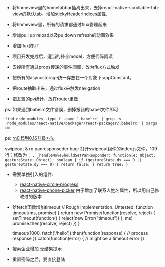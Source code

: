 - 将homeview里的hometabbar抽离出来，去掉react-native-scrollable-tab-view的默认tab，增加stickyHeaderIndices属性.

- 将homeview里，所有的请求都通过flux管理起来

<WIP>

- 增加pull up reload以及pu down refresh的动画效果

- 增加flux的UT

- 项目开发完成后，适当的补全model，方便代码阅读

- 去掉所有通过props传递的事件回调，改为flux方式触发

- 把所有的asyncstorage统一存放在一个对象下:appConstant。

- 把route抽取出来，通过flux来触发navigation

- 把友盟的pv统计，放在router里做

ps: 如果遇到babelrc文件错误，删掉报错的babel文件即可

`find node_modules -type f -name '.babelrc' | grep -v 'node_modules/react-native/packager/react-packager/.babelrc' | xargs rm`

ps: [rn0.15到0.16升级方法](https://gist.github.com/plougsgaard/33297a026ed549d910af)

swipeout & rn panresponseder bug: 打开swipeout组件的index.js文件，109行；修改为：
`, _handleMoveShouldSetPanResponder: function(e: Object, gestureState: Object): boolean {
  if (gestureState.dx === 0 || gestureState.dy === 0) {
      return false;
    }
    return true;
  }`

  - 需要单独引入的组件:
    - [react-native-circle-progress](https://github.com/guodong000/react-native-circle-progress.git)
    - [react-native-phone-picker](git@github.com:daemonchen/react-native-phone-picker.git) 由于增加了联系人姓名属性，所以用自己修改过的版本

- 给fetch函数增加timeout
    // Rough implementation. Untested.
    function timeout(ms, promise) {
      return new Promise(function(resolve, reject) {
        setTimeout(function() {
          reject(new Error("timeout"))
        }, ms)
        promise.then(resolve, reject)
      })
    }

    timeout(1000, fetch('/hello')).then(function(response) {
      // process response
    }).catch(function(error) {
      // might be a timeout error
    })

- 搜索企业增加 无结果提示

- 重置密码之后，要直接登陆 <wip>